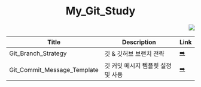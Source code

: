 <div align='center'>
    <h1>My_Git_Study</h1>
</div>

<div align="right">
    <a href="https://github.com/HRPzz/My_Git_Study"><img src="https://hits.seeyoufarm.com/api/count/incr/badge.svg?url=https%3A%2F%2Fgithub.com%2FHRPzz%2FMy_Git_Study&count_bg=%23000000&title_bg=%23000000&icon=github.svg&icon_color=%23E7E7E7&title=My_Git_Study&edge_flat=false"/></a>
</div>

| Title                       | Description                        | Link                             |
| --------------------------- | ---------------------------------- | -------------------------------- |
| Git_Branch_Strategy         | 깃 & 깃허브 브랜치 전략            | [➡️][Git_Branch_Strategy]         |
| Git_Commit_Message_Template | 깃 커밋 메시지 템플릿 설정 및 사용 | [➡️][Git_Commit_Message_Template] |



[Git_Branch_Strategy]: https://github.com/HRPzz/My_Git_Study/blob/main/Git_Branch_Strategy.md
[Git_Commit_Message_Template]: https://github.com/HRPzz/My_Git_Study/blob/main/Git_Commit_Message_Template
